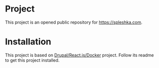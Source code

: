 # Project

This project is an opened public repository for https://spleshka.com.

# Installation

This project is based on [Drupal/React.js/Docker](https://github.com/spleshka/drupal-reactjs-docker) project. Follow its readme to get this project installed.
